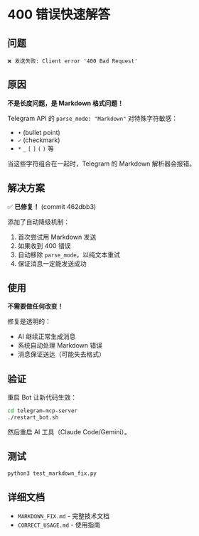 # 400 错误快速解答

## 问题

```
❌ 发送失败: Client error '400 Bad Request'
```

## 原因

**不是长度问题，是 Markdown 格式问题！**

Telegram API 的 `parse_mode: "Markdown"` 对特殊字符敏感：
- `•` (bullet point)
- `✓` (checkmark)  
- `*` `_` `[` `]` `(` `)` 等

当这些字符组合在一起时，Telegram 的 Markdown 解析器会报错。

## 解决方案

✅ **已修复！** (commit 462dbb3)

添加了自动降级机制：
1. 首次尝试用 Markdown 发送
2. 如果收到 400 错误
3. 自动移除 `parse_mode`，以纯文本重试
4. 保证消息一定能发送成功

## 使用

**不需要做任何改变！**

修复是透明的：
- AI 继续正常生成消息
- 系统自动处理 Markdown 错误
- 消息保证送达（可能失去格式）

## 验证

重启 Bot 让新代码生效：

```bash
cd telegram-mcp-server
./restart_bot.sh
```

然后重启 AI 工具（Claude Code/Gemini）。

## 测试

```bash
python3 test_markdown_fix.py
```

## 详细文档

- `MARKDOWN_FIX.md` - 完整技术文档
- `CORRECT_USAGE.md` - 使用指南
